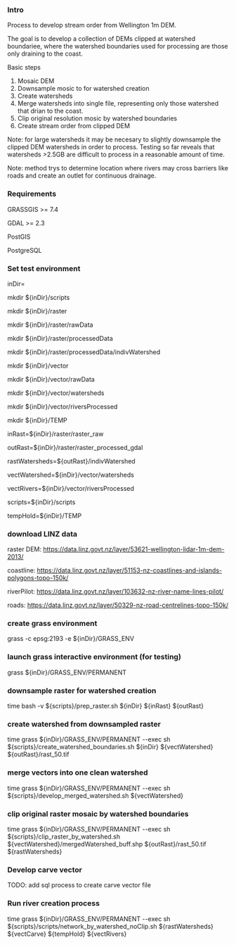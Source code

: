 ### Intro

Process to develop stream order from Wellington 1m DEM.

The goal is to develop a collection of DEMs clipped at watershed boundariee, where the watershed boundaries used for processing are those only draining to the coast.

Basic steps

1. Mosaic DEM
2. Downsample mosic to for watershed creation
3. Create watersheds
4. Merge watersheds into single file, representing only those watershed that drian to the coast.
5. Clip original resolution mosic by watershed boundaries
6. Create stream order from clipped DEM

Note: for large watersheds it may be necesary to slightly downsample the clipped DEM watersheds in order to process.  Testing so far reveals that watersheds >2.5GB are difficult to process in a reasonable amount of time. 

Note: method trys to determine location where rivers may cross barriers like roads and create an outlet for continuous drainage.  

### Requirements

GRASSGIS >= 7.4

GDAL >= 2.3

PostGIS

PostgreSQL

### Set test environment
inDir=

mkdir ${inDir}/scripts

mkdir ${inDir}/raster

mkdir ${inDir}/raster/rawData

mkdir ${inDir}/raster/processedData

mkdir ${inDir}/raster/processedData/indivWatershed


mkdir ${inDir}/vector

mkdir ${inDir}/vector/rawData

mkdir ${inDir}/vector/watersheds

mkdir ${inDir}/vector/riversProcessed

mkdir ${inDir}/TEMP


inRast=${inDir}/raster/raster_raw

outRast=${inDir}/raster/raster_processed_gdal

rastWatersheds=${outRast}/indivWatershed

vectWatershed=${inDir}/vector/watersheds

vectRivers=${inDir}/vector/riversProcessed

scripts=${inDir}/scripts

tempHold=${inDir}/TEMP

### download LINZ data

raster DEM: https://data.linz.govt.nz/layer/53621-wellington-lidar-1m-dem-2013/

coastline: https://data.linz.govt.nz/layer/51153-nz-coastlines-and-islands-polygons-topo-150k/

riverPilot: https://data.linz.govt.nz/layer/103632-nz-river-name-lines-pilot/

roads: https://data.linz.govt.nz/layer/50329-nz-road-centrelines-topo-150k/

### create grass environment
grass -c epsg:2193 -e ${inDir}/GRASS_ENV

### launch grass interactive environment (for testing)

grass ${inDir}/GRASS_ENV/PERMANENT

### downsample raster for watershed creation

time bash -v ${scripts}/prep_raster.sh ${inDir} ${inRast} ${outRast}

### create watershed from downsampled raster

time grass ${inDir}/GRASS_ENV/PERMANENT --exec sh ${scripts}/create_watershed_boundaries.sh ${inDir} ${vectWatershed} ${outRast}/rast_50.tif

### merge vectors into one clean watershed

time grass ${inDir}/GRASS_ENV/PERMANENT --exec sh ${scripts}/develop_merged_watershed.sh ${vectWatershed}

### clip original raster mosaic by watershed boundaries

time grass ${inDir}/GRASS_ENV/PERMANENT --exec sh ${scripts}/clip_raster_by_watershed.sh ${vectWatershed}/mergedWatershed_buff.shp ${outRast}/rast_50.tif ${rastWatersheds}

### Develop carve vector

TODO: add sql process to create carve vector file

### Run river creation process

time grass ${inDir}/GRASS_ENV/PERMANENT --exec sh ${scripts}/scripts/network_by_watershed_noClip.sh ${rastWatersheds} ${vectCarve} ${tempHold} ${vectRivers} 

	

